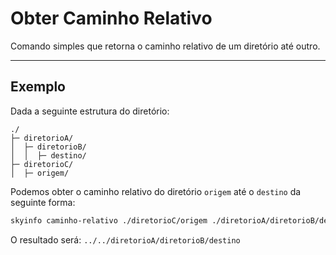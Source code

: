 # Obter Caminho Relativo

Comando simples que retorna o caminho relativo de um diretório até outro.

-----

## Exemplo

Dada a seguinte estrutura do diretório:

```
./
├─ diretorioA/
│  ├─ diretorioB/
│  │  ├─ destino/
├─ diretorioC/
│  ├─ origem/
```

Podemos obter o caminho relativo do diretório `origem` até o `destino` da seguinte forma:

```bash
skyinfo caminho-relativo ./diretorioC/origem ./diretorioA/diretorioB/destino
```

O resultado será: `../../diretorioA/diretorioB/destino`